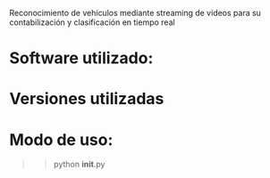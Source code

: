 Reconocimiento de vehículos mediante streaming de videos para su contabilización y clasificación en tiempo real

# Software utilizado:


# Versiones utilizadas


# Modo de uso:
>> python __init__.py